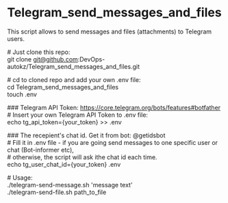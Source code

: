 # Telegram_send_messages_and_files
This script allows to send messages and files (attachments) to Telegram users.

\# Just clone this repo: \
git clone git@github.com:DevOps-autokz/Telegram_send_messages_and_files.git

\# cd to cloned repo and add your own .env file: \
cd Telegram_send_messages_and_files \
touch .env

\### Telegram API Token: https://core.telegram.org/bots/features#botfather \
\# Insert your own Telegram API Token to .env file: \
echo tg_api_token={your_token} >> .env 

\### The recepient's chat id. Get it from bot: @getidsbot \
\# Fill it in .env file - if you are going send messages to one specific user or chat (Bot-informer etc), \
\# otherwise, the script will ask ithe chat id each time. \
echo tg_user_chat_id={your_token} .env 


\# Usage: \
./telegram-send-message.sh 'message text' \
./telegram-send-file.sh path_to_file

